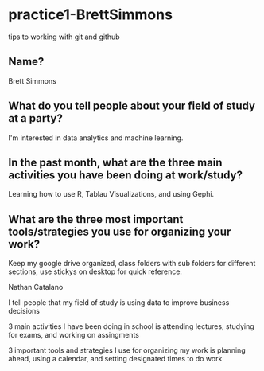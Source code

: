 # practice1-BrettSimmons
tips to working with git and github

## Name?
Brett Simmons
## What do you tell people about your field of study at a party?
I'm interested in data analytics and machine learning.
## In the past month, what are the three main activities you have been doing at work/study?
Learning how to use R, Tablau Visualizations, and using Gephi.
## What are the three most important tools/strategies you use for organizing your work?
Keep my google drive organized, class folders with sub folders for different sections, use stickys on desktop for quick reference.


Nathan Catalano 

I tell people that my field of study is using data to improve business decisions 

3 main activities I have been doing in school is attending lectures, studying for exams, and working on assingments 

3 important tools and strategies I use for organizing my work is planning ahead, using a calendar, and setting designated times to do work

